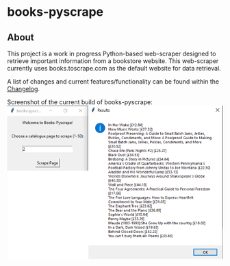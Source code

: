 # books-pyscrape

## About

This project is a work in progress Python-based web-scraper designed to retrieve important information from a bookstore website.
This web-scraper currently uses books.toscrape.com as the default website for data retrieval.

A list of changes and current features/functionality can be found within the [Changelog](https://github.com/Wolfed9902/books-pyscrape/blob/master/CHANGELOG.md).

Screenshot of the current build of books-pyscrape:
![Example](https://github.com/Wolfed9902/books-pyscrape/blob/master/assets/img/example.png)
